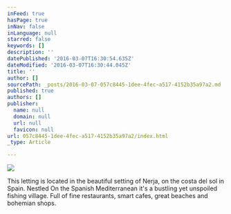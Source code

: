 ```yaml
---
inFeed: true
hasPage: true
inNav: false
inLanguage: null
starred: false
keywords: []
description: ''
datePublished: '2016-03-07T16:30:54.635Z'
dateModified: '2016-03-07T16:30:44.045Z'
title: ''
author: []
sourcePath: _posts/2016-03-07-057c8445-1dee-4fec-a517-4152b35a97a2.md
published: true
authors: []
publisher:
  name: null
  domain: null
  url: null
  favicon: null
url: 057c8445-1dee-4fec-a517-4152b35a97a2/index.html
_type: Article

---
```

![](https://the-grid-user-content.s3-us-west-2.amazonaws.com/99a83292-fbb4-4dea-8b6d-c18bc2d269bd.jpg)

This letting is located in the beautiful setting of Nerja, on the costa del sol in Spain. Nestled On the Spanish Mediterranean it's a bustling yet unspoiled fishing village. Full of fine restaurants, smart cafes, great beaches and bohemian shops.